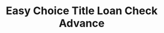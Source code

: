 ---
title: Easy Choice Title Loan Check Advance
slug: easy-choice-title-loan-check-advance
updated-on: '2024-05-30T13:44:31.749Z'
created-on: '2024-05-30T13:41:46.671Z'
published-on: '2024-05-30T13:54:32.469Z'
f_city-state-2:
- cms/city/lewiston-id.md
- cms/city/moscow-id.md
- cms/city/nampa-id.md
- cms/city/clarkston-wa.md
f_locations:
- cms/payday-loan/easy-choice-title-loan-check-advance-16540.md
- cms/payday-loan/easy-choice-title-loan-check-advance-16541.md
- cms/payday-loan/easy-choice-title-loan-check-advance-16542.md
- cms/payday-loan/easy-choice-title-loan-check-advance-16543.md
f_states:
- cms/state/idaho.md
- cms/state/washington.md
layout: '[company].html'
tags: company
---